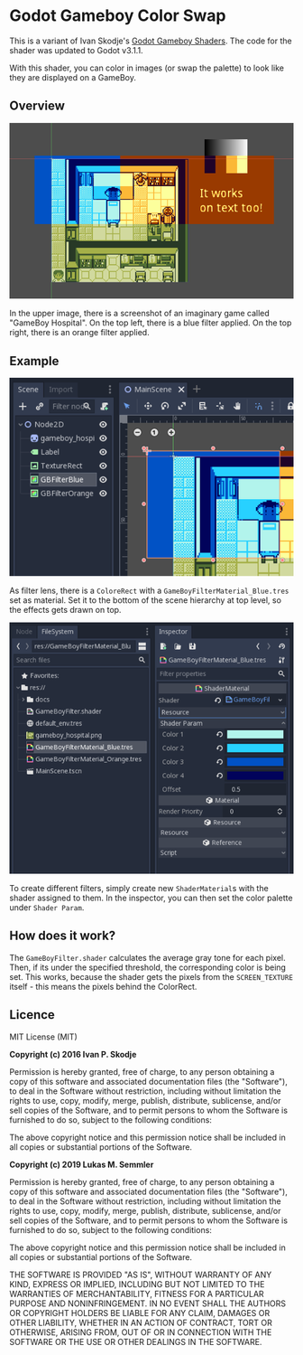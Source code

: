 # Godot Gameboy Color Swap # 

This is a variant of Ivan Skodje's [Godot Gameboy Shaders](https://github.com/ivanskodje-godotengine/godot-gameboy-shaders). The code for the shader was updated to Godot v3.1.1. 

With this shader, you can color in images (or swap the palette) to look like they are displayed on a GameBoy. 


## Overview ## 

![Base image with greenish palette gets replaced with a blue 2-bit color palette and an orange 2-bit color palette](./docs/gb-color-filter-example.png)

In the upper image, there is a screenshot of an imaginary game called "GameBoy Hospital". On the top left, there is a blue filter applied. On the top right, there is an orange filter applied. 


## Example ## 

![Color Filter Blue 1](./docs/gb-color-filter-blue-explained-1.png) 

As filter lens, there is a `ColoreRect` with a `GameBoyFilterMaterial_Blue.tres` set as material. Set it to the bottom of the scene hierarchy at top level, so the effects gets drawn on top. 

![Color Filter Blue 2](./docs/gb-color-filter-blue-explained-2.png) 

To create different filters, simply create new `ShaderMaterial`s with the shader assigned to them. In the inspector, you can then set the color palette under `Shader Param`. 


## How does it work? ## 

The `GameBoyFilter.shader` calculates the average gray tone for each pixel. Then, if its under the specified threshold, the corresponding color is being set. This works, because the shader gets the pixels from the `SCREEN_TEXTURE` itself - this means the pixels behind the ColorRect.  


## Licence ## 

MIT License (MIT)

**Copyright (c) 2016 Ivan P. Skodje**

Permission is hereby granted, free of charge, to any person obtaining a copy of this software and associated documentation files (the "Software"), to deal in the Software without restriction, including without limitation the rights to use, copy, modify, merge, publish, distribute, sublicense, and/or sell copies of the Software, and to permit persons to whom the Software is furnished to do so, subject to the following conditions:

The above copyright notice and this permission notice shall be included in all copies or substantial portions of the Software.


**Copyright (c) 2019 Lukas M. Semmler**

Permission is hereby granted, free of charge, to any person obtaining a copy of this software and associated documentation files (the "Software"), to deal in the Software without restriction, including without limitation the rights to use, copy, modify, merge, publish, distribute, sublicense, and/or sell copies of the Software, and to permit persons to whom the Software is furnished to do so, subject to the following conditions:

The above copyright notice and this permission notice shall be included in all copies or substantial portions of the Software.

THE SOFTWARE IS PROVIDED "AS IS", WITHOUT WARRANTY OF ANY KIND, EXPRESS OR IMPLIED, INCLUDING BUT NOT LIMITED TO THE WARRANTIES OF MERCHANTABILITY, FITNESS FOR A PARTICULAR PURPOSE AND NONINFRINGEMENT. IN NO EVENT SHALL THE AUTHORS OR COPYRIGHT HOLDERS BE LIABLE FOR ANY CLAIM, DAMAGES OR OTHER LIABILITY, WHETHER IN AN ACTION OF CONTRACT, TORT OR OTHERWISE, ARISING FROM, OUT OF OR IN CONNECTION WITH THE SOFTWARE OR THE USE OR OTHER DEALINGS IN THE SOFTWARE.